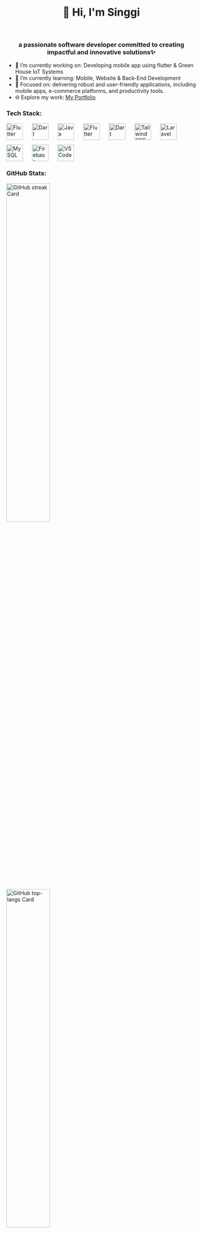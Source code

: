 <!--
**singgiaditya/singgiaditya** is a ✨ _special_ ✨ repository because its `README.md` (this file) appears on your GitHub profile.

Here are some ideas to get you started:

- 🔭 I’m currently working on ...
- 🌱 I’m currently learning ...
- 👯 I’m looking to collaborate on ...
- 🤔 I’m looking for help with ...
- 💬 Ask me about ...
- 📫 How to reach me: ...
- 😄 Pronouns: ...
- ⚡ Fun fact: ...
-->
<div id="toc">
  <ul align="center" style="list-style: none">
    <summary>
      <h1>
        👋 Hi, I'm Singgi
      </h1>
      <br>
      <h3>
        a passionate software developer committed to creating impactful and innovative solutions✨
      </h3>
    </summary>
  </ul>
</div>

- 🔭 I’m currently working on: Developing mobile app using flutter & Green House IoT Systems
- 🌱 I’m currently learning: Mobile, Website & Back-End Development
- 🌟 Focused on: delivering robust and user-friendly applications, including mobile apps, e-commerce platforms, and productivity tools.  
- 🌐 Explore my work: [My Portfolio](https://singgidev.netlify.app)

 **<h3 align="left">Tech Stack:</h3>**

<div style="display: flex; flex-wrap: wrap; gap: 12px; justify-content: left;">
  <img src="https://skillicons.dev/icons?i=flutter" height="44" alt="Flutter" style="margin-right: 12px">
  <img src="https://skillicons.dev/icons?i=dart" height="44" alt="Dart" style="margin-right: 12px">
  <img src="https://skillicons.dev/icons?i=java" height="44" alt="Java" style="margin-right: 12px">  
  <img src="https://skillicons.dev/icons?i=javascript" height="44" alt="Flutter" style="margin-right: 12px">
  <img src="https://skillicons.dev/icons?i=php" height="44" alt="Dart" style="margin-right: 12px">
  <img src="https://skillicons.dev/icons?i=tailwind" height="44" alt="Tailwind CSS" style="margin-right: 12px">  
  <img src="https://skillicons.dev/icons?i=laravel" height="44" alt="Laravel" style="margin-right: 12px">  
  <img src="https://skillicons.dev/icons?i=mysql" height="44" alt="MySQL" style="margin-right: 12px">  
  <img src="https://skillicons.dev/icons?i=firebase" height="44" alt="Firebase" style="margin-right: 12px">   
  <img src="https://skillicons.dev/icons?i=vscode" height="44" alt="VSCode" style="margin-right: 12px">  
</div>

 **<h3 align="left">GitHub Stats:</h3>**

<p align="left">
  <img width="48%" src="https://github-readme-streak-stats.herokuapp.com/?user=singgiaditya&theme=react&hide_border=false" alt="GitHub streak Card" /> <br/>
  <img width="48%" src="https://github-readme-stats.vercel.app/api/top-langs?username=singgiaditya&theme=react&hide_title=false&layout=compact&langs_count=6&hide_progress=false&card_width=400" alt="GitHub top-langs Card" />
</p>

**<h3 align="left">Connect with me:</h3>** 
<p align="left">
  <a href="https://x.com/X0DIEN" target="_blank"><img src="https://img.shields.io/badge/Twitter-000000?logo=X&logoColor=white" height="28" style="margin-right: 4px"></a> 
  <a href="https://www.linkedin.com/in/singgiaditya/" target="_blank"><img src="https://img.shields.io/badge/LinkedIn-0077B5?style=for-the-badge&logo=linkedin&logoColor=white"     height="28" style="margin-right: 4px"></a> 
  <a href="https://github.com/singgiaditya" target="_blank"><img src="https://img.shields.io/badge/GitHub-100000?style=for-the-badge&logo=github&logoColor=white" height="28" style="margin-right: 4px"></a> 
  <a href="https://www.instagram.com/adityaramadhansinggi/" target="_blank"><img src="https://img.shields.io/badge/Instagram-E4405F?style=for-the-badge&logo=instagram&logoColor=white" height="28" style="margin-right: 4px"></a>
</p>

